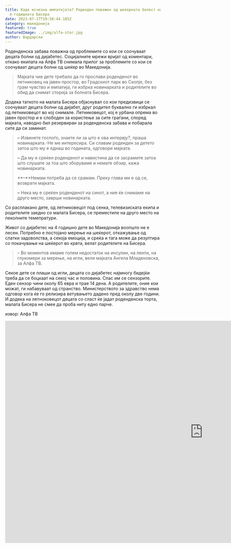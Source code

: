 ```yaml
---
title: Каде исчезна емпатијата? Роденден поважен од шеќерната болест на
  4-годишната Бисера
date: 2023-07-17T19:58:44.185Z
category: македонија
featured: true
featuredImage: ../img/alfa-stor.jpg
author: Вардарски
---
```

<!--StartFragment-->

Роденденска забава поважна од проблемите со кои се соочуваат децата болни од дијабетес. Социјалните мрежи вријат од коментари, откако екипата на Алфа ТВ снимала прилог за проблемите со кои се соочуваат децата болни од шеќер во Македонија.

> Мајката чие дете требало да го прослави роденденот во летниковец на јавен простор, во Градскиот парк во Скопје, без грам чувство и емпатија, ги избрка новинарката и родителите во обид да снимат сторија за болната Бисера.

Додека таткото на малата Бисера објаснувал со кои предизвици се соочуваат децата болни од дијабет, друг родител буквално ги избркал од летниковецот во кој снимале. Летниковецот, кој е урбана опрема во јавен простор и е слободен за користење за сите граѓани, според мајката, наводно бил резервиран за роденденска забава и побарала сите да си заминат.

> **–** Извинете госпоѓо, знаете ли за што е ова интервју?, праша новинарката.-Не ме интересира. Си славам роденден за детето затоа што му е еднаш во годината, одговори мајката.
>
> **–** Да му е среќен роденденот и навистина да се засрамите затоа што слушате за тоа што зборуваме и немате обзир, кажа новинарката.
>
> **–**Немам потреба да се срамам. Преку глава ми е од се, возврати мајката.
>
> **–** Нека му е среќен роденденот на синот, а ние ќе снимаме на друго место, заврши новинарката.

Со расплакано дете, од летниковецот под сенка, телевизиската екипа и родителите заедно со малата Бисера, се преместиле на друго место на пеколните темепратури.

Живот со дијабетес на 4 годишно дете во Македонија воопшто не е лесен. Потребно е постојано мерење на шеќерот, откажување од слатки задоволства, а секоја емоција, и среќа и тага може да резултира со покачување на шеќерот во крвта, велат родителите на Бисера.

> – Во моментов имаме голем недостаток на инсулин, на ленти, на глукомери за мерење, на игли, вели мајката Ангела Младеновска, за Алфа ТВ.

Секое дете се плаши од игли, децата со дијабетес најмногу бидејќи треба да се боцкаат на секој час и половина. Спас им се сензорите. Еден сензор чини околу 65 евра и трае 14 дена. А родителите, оние кои можат, ги набавуваат од странство. Министерството за здравство нема одговор кога ќе го релизира ветувањето дадено пред околу две години. И додека на летноковецот децата со сласт ќе јадат роденденска торта, малата Бисера не смее да проба ниту едно парче.

извор: Алфа ТВ



<iframe width="1280" height="720" src="https://www.youtube.com/embed/bUtx_mgpQQY" title="Алфа сторија: Живот со предизвици, откажувања и проблеми на децата со дијабетес" frameborder="0" allow="accelerometer; autoplay; clipboard-write; encrypted-media; gyroscope; picture-in-picture; web-share" allowfullscreen></iframe>

<!--EndFragment-->